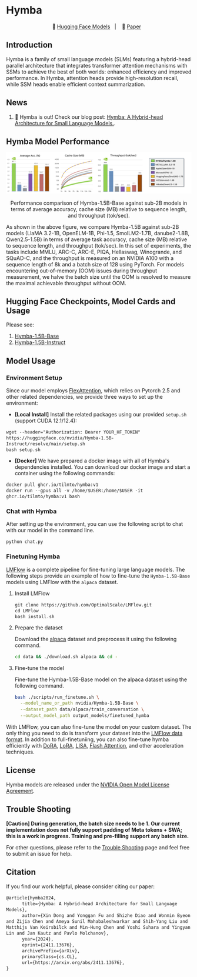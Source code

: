 # Hymba


<p align="center">
        🤗 <a href="https://huggingface.co/collections/nvidia/hymba-673c35516c12c4b98b5e845f">Hugging Face Models</a>&nbsp&nbsp | &nbsp&nbsp 📄 <a href="https://arxiv.org/abs/2411.13676">Paper</a> &nbsp&nbsp </a>
</p>

## Introduction

Hymba is a family of small language models (SLMs) featuring a hybrid-head parallel architecture that integrates transformer attention mechanisms with SSMs to achieve the best of both worlds: enhanced efficiency and improved performance. In Hymba, attention heads provide high-resolution recall, while SSM heads enable efficient context summarization.

## News

1. 🚀 Hymba is out! Check our blog post: [Hymba: A Hybrid-head Architecture for Small Language Models.](https://arxiv.org/abs/2411.13676).

## Hymba Model Performance

<p align="center">
  <img src="images/hymba-performance.png" alt="Hymba Performance" width="1024"/>
  <p align="center">Performance comparison of Hymba-1.5B-Base against sub-2B models in terms of average accuracy, cache size (MB) relative to sequence length, and throughput (tok/sec).</p>
</p>

As shown in the above figure, we compare Hymba-1.5B against sub-2B models (LlaMA 3.2-1B, OpenELM-1B, Phi-1.5, SmolLM2-1.7B, danube2-1.8B, Qwen2.5-1.5B) in terms of average task accuracy, cache size (MB) relative to sequence length, and throughput (tok/sec).
In this set of experiments, the tasks include MMLU, ARC-C, ARC-E, PIQA, Hellaswag, Winogrande, and SQuAD-C, and the throughput is measured on an NVIDIA A100 with a sequence length of 8k and a batch size of 128 using PyTorch. 
For models encountering out-of-memory (OOM) issues during throughput measurement, we halve the batch size until the OOM is resolved to measure the maximal achievable throughput without OOM.

## Hugging Face Checkpoints, Model Cards and Usage

Please see:

1. [Hymba-1.5B-Base](https://huggingface.co/nvidia/Hymba-1.5B-Base)
2. [Hymba-1.5B-Instruct](https://huggingface.co/nvidia/Hymba-1.5B-Instruct)



## Model Usage

### Environment Setup

Since our model employs [FlexAttention](https://pytorch.org/blog/flexattention/), which relies on Pytorch 2.5 and other related dependencies, we provide three ways to set up the environment:

- **[Local Install]** Install the related packages using our provided `setup.sh` (support CUDA 12.1/12.4):
```
wget --header="Authorization: Bearer YOUR_HF_TOKEN" https://huggingface.co/nvidia/Hymba-1.5B-Instruct/resolve/main/setup.sh
bash setup.sh
```

- **[Docker]** We have prepared a docker image with all of Hymba's dependencies installed. You can download our docker image and start a container using the following commands:

```
docker pull ghcr.io/tilmto/hymba:v1
docker run --gpus all -v /home/$USER:/home/$USER -it ghcr.io/tilmto/hymba:v1 bash
```

### Chat with Hymba
After setting up the environment, you can use the following script to chat with our model in the command line.

```
python chat.py
```

### Finetuning Hymba


[LMFlow](https://github.com/OptimalScale/LMFlow) is a complete pipeline for fine-tuning large language models. 
The following steps provide an example of how to fine-tune the `Hymba-1.5B-Base` models using LMFlow with the `alpaca` dataset.

1. Install LMFlow

    ```
    git clone https://github.com/OptimalScale/LMFlow.git
    cd LMFlow
    bash install.sh
    ```
  
2. Prepare the dataset
  
      Download the [alpaca](https://huggingface.co/datasets/tatsu-lab/alpaca) dataset and preprocess it using the following command.
  
      ```bash
      cd data && ./download.sh alpaca && cd -
      ```

3. Fine-tune the model
  
      Fine-tune the Hymba-1.5B-Base model on the alpaca dataset using the following command.
    
      ```bash
      bash ./scripts/run_finetune.sh \
        --model_name_or_path nvidia/Hymba-1.5B-Base \
        --dataset_path data/alpaca/train_conversation \
        --output_model_path output_models/finetuned_hymba
      ```

With LMFlow, you can also fine-tune the model on your custom dataset. The only thing you need to do is transform your dataset into the [LMFlow data format](https://optimalscale.github.io/LMFlow/examples/DATASETS.html).
In addition to full-finetuniing, you can also fine-tune hymba efficiently with [DoRA](https://arxiv.org/html/2402.09353v4), [LoRA](https://github.com/OptimalScale/LMFlow?tab=readme-ov-file#lora), [LISA](https://github.com/OptimalScale/LMFlow?tab=readme-ov-file#lisa), [Flash Attention](https://github.com/OptimalScale/LMFlow/blob/main/readme/flash_attn2.md), and other acceleration techniques.

## License

Hymba models are released under the [NVIDIA Open Model License Agreement](https://developer.download.nvidia.com/licenses/nvidia-open-model-license-agreement-june-2024.pdf).


## Trouble Shooting
**[Caution] During generation, the batch size needs to be 1. Our current implementation does not fully support padding of Meta tokens + SWA; this is a work in progress. Training and pre-filling support any batch size.**

For other questions, please refer to the [Trouble Shooting](https://github.com/NVlabs/hymba/blob/main/TROUBLESHOOTING.md) page and feel free to submit an issue for help.

## Citation

If you find our work helpful, please consider citing our paper:
```
@article{hymba2024,
      title={Hymba: A Hybrid-head Architecture for Small Language Models}, 
      author={Xin Dong and Yonggan Fu and Shizhe Diao and Wonmin Byeon and Zijia Chen and Ameya Sunil Mahabaleshwarkar and Shih-Yang Liu and Matthijs Van Keirsbilck and Min-Hung Chen and Yoshi Suhara and Yingyan Lin and Jan Kautz and Pavlo Molchanov},
      year={2024},
      eprint={2411.13676},
      archivePrefix={arXiv},
      primaryClass={cs.CL},
      url={https://arxiv.org/abs/2411.13676}, 
}
```